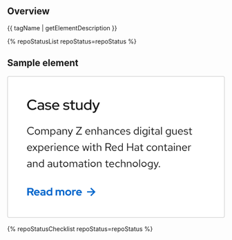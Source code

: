 ## Overview

{{ tagName | getElementDescription }}

{% repoStatusList repoStatus=repoStatus %}


## Sample element

<uxdot-example width-adjustment="442px">
  <img src="card.svg" alt="Image of a card element">
</uxdot-example>

{% repoStatusChecklist repoStatus=repoStatus %}
